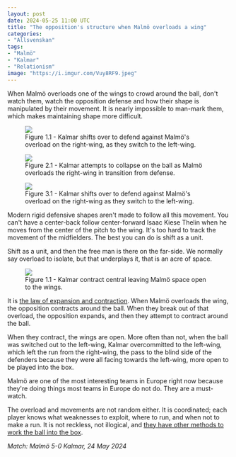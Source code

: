 ```yaml
---
layout: post
date: 2024-05-25 11:00 UTC
title: "The opposition's structure when Malmö overloads a wing"
categories:
- "Allsvenskan"
tags:
- "Malmö"
- "Kalmar"
- "Relationism"
image: "https://i.imgur.com/Vuy8RF9.jpeg"
---
```


When Malmö overloads one of the wings to crowd around the ball, don't watch them, watch the opposition defense and how their shape is manipulated by their movement. It is nearly impossible to man-mark them, which makes maintaining shape more difficult.

<!---more---> 

<figure>
    <img src="https://i.imgur.com/2iLTxpn.jpeg">
    <figcaption>Figure 1.1 - Kalmar shifts over to defend against Malmö's overload on the right-wing, as they switch to the left-wing.</figcaption>
</figure> 

<figure>
    <img src="https://i.imgur.com/FTngOFf.jpeg">
    <figcaption>Figure 2.1 - Kalmar attempts to collapse on the ball as Malmö overloads the right-wing in transition from defense.</figcaption>
</figure> 

<figure>
    <img src="https://i.imgur.com/Vuy8RF9.jpeg">
    <figcaption>Figure 3.1 - Kalmar shifts over to defend against Malmö's overload on the right-wing as they switch to the left-wing.</figcaption>
</figure> 

Modern rigid defensive shapes aren't made to follow all this movement. You can't have a center-back follow center-forward Isaac Kiese Thelin when he moves from the center of the pitch to the wing. It's too hard to track the movement of the midfielders. The best you can do is shift as a unit.

Shift as a unit, and then the free man is there on the far-side. We normally say overload to isolate, but that underplays it, that is an acre of space.

<figure>
    <img src="https://i.imgur.com/SRrWEML.jpeg">
    <figcaption>Figure 1.1 - Kalmar contract central leaving Malmö space open to the wings.</figcaption>
</figure> 

It is [the law of expansion and contraction](https://tacticsjournal.com/Liverpool-narrow-442-the-space-it-creates-with-expansion-and-contraction/). When Malmö overloads the wing, the opposition contracts around the ball. When they break out of that overload, the opposition expands, and then they attempt to contract around the ball. 

When they contract, the wings are open. More often than not, when the ball was switched out to the left-wing, Kalmar overcommitted to the left-wing, which left the run from the right-wing, the pass to the blind side of the defenders because they were all facing towards the left-wing, more open to be played into the box. 

Malmö are one of the most interesting teams in Europe right now because they're doing things most teams in Europe do not do. They are a must-watch.

The overload and movements are not random either. It is coordinated; each player knows what weaknesses to exploit, where to run, and when not to make a run. It is not reckless, not illogical, and [they have other methods to work the ball into the box](https://tacticsjournal.com/2024/05/22/pickpockets/).

*Match: Malmö 5-0 Kalmar, 24 May 2024*
